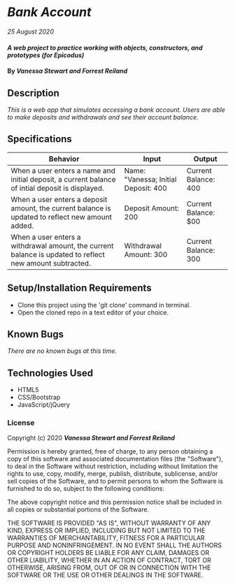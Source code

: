 # _Bank Account_

_25 August 2020_

#### _A web project to practice working with objects, constructors, and prototypes (for Epicodus)_

#### By _**Vanessa Stewart and Forrest Reiland**_

## Description

_This is a web app that simulates accessing a bank account. Users are able to make deposits and withdrawals and see their account balance._

## Specifications
| Behavior | Input    | Output   |
| -------- | -------- | -------- |
| When a user enters a name and initial deposit, a current balance of intial deposit is displayed. | Name: "Vanessa; Initial Deposit: 400 | Current Balance: 400 |
| When a user enters a deposit amount, the current balance is updated to reflect new amount added. | Deposit Amount: 200  | Current Balance: $00 |
| When a user enters a withdrawal amount, the current balance is updated to reflect new amount subtracted. | Withdrawal Amount: 300 | Current Balance: 300 |


## Setup/Installation Requirements

* Clone this project using the 'git clone' command in terminal.
* Open the cloned repo in a text editor of your choice.

## Known Bugs

_There are no known bugs at this time._

## Technologies Used

* HTML5
* CSS/Bootstrap
* JavaScript/jQuery

### License

Copyright (c) 2020 **_Vanessa Stewart and Forrest Reiland_**

Permission is hereby granted, free of charge, to any person obtaining a copy of this software and associated documentation files (the "Software"), to deal in the Software without restriction, including without limitation the rights to use, copy, modify, merge, publish, distribute, sublicense, and/or sell copies of the Software, and to permit persons to whom the Software is furnished to do so, subject to the following conditions:

The above copyright notice and this permission notice shall be included in all copies or substantial portions of the Software.

THE SOFTWARE IS PROVIDED "AS IS", WITHOUT WARRANTY OF ANY KIND, EXPRESS OR IMPLIED, INCLUDING BUT NOT LIMITED TO THE WARRANTIES OF MERCHANTABILITY, FITNESS FOR A PARTICULAR PURPOSE AND NONINFRINGEMENT. IN NO EVENT SHALL THE AUTHORS OR COPYRIGHT HOLDERS BE LIABLE FOR ANY CLAIM, DAMAGES OR OTHER LIABILITY, WHETHER IN AN ACTION OF CONTRACT, TORT OR OTHERWISE, ARISING FROM, OUT OF OR IN CONNECTION WITH THE SOFTWARE OR THE USE OR OTHER DEALINGS IN THE SOFTWARE.
